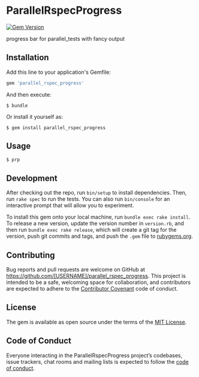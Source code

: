 # ParallelRspecProgress

[![Gem Version](https://badge.fury.io/rb/parallel_rspec_progress.svg)](https://badge.fury.io/rb/parallel_rspec_progress)

progress bar for parallel_tests with fancy output

## Installation

Add this line to your application's Gemfile:

```ruby
gem 'parallel_rspec_progress'
```

And then execute:

    $ bundle

Or install it yourself as:

    $ gem install parallel_rspec_progress

## Usage

    $ prp

## Development

After checking out the repo, run `bin/setup` to install dependencies. Then, run `rake spec` to run the tests. You can also run `bin/console` for an interactive prompt that will allow you to experiment.

To install this gem onto your local machine, run `bundle exec rake install`. To release a new version, update the version number in `version.rb`, and then run `bundle exec rake release`, which will create a git tag for the version, push git commits and tags, and push the `.gem` file to [rubygems.org](https://rubygems.org).

## Contributing

Bug reports and pull requests are welcome on GitHub at https://github.com/[USERNAME]/parallel_rspec_progress. This project is intended to be a safe, welcoming space for collaboration, and contributors are expected to adhere to the [Contributor Covenant](http://contributor-covenant.org) code of conduct.

## License

The gem is available as open source under the terms of the [MIT License](https://opensource.org/licenses/MIT).

## Code of Conduct

Everyone interacting in the ParallelRspecProgress project’s codebases, issue trackers, chat rooms and mailing lists is expected to follow the [code of conduct](https://github.com/[USERNAME]/parallel_rspec_progress/blob/master/CODE_OF_CONDUCT.md).

